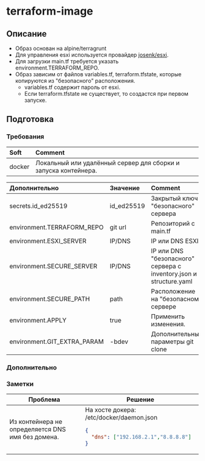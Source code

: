 # terraform-image
## Описание
* Образ основан на alpine/terragrunt
* Для управления esxi используется провайдер [josenk/esxi](https://github.com/josenk/terraform-provider-esxi).
* Для загрузки main.tf требуется указать environment.TERRAFORM_REPO.
* Образ зависим от файлов variables.tf, terraform.tfstate, которые копируются из "безопасного" расположения.
  * variables.tf содержит пароль от esxi.
  * Если terraform.tfstate не существует, то создастся при первом запуске.

## Подготовка
### Требования
| Soft   | Comment                                                         |
|:-------|:----------------------------------------------------------------|
| docker | Локальный или удалённый сервер для сборки и запуска контейнера. | 


| Дополнительно               | Значение   | Comment                                                            |
|:----------------------------|:-----------|:-------------------------------------------------------------------|
| secrets.id_ed25519          | id_ed25519 | Закрытый ключ "безопасного" сервера                                |
| environment.TERRAFORM_REPO  | git url    | Репозиторий с main.tf                                              |
| environment.ESXI_SERVER     | IP/DNS     | IP или DNS ESXI                                                    |
| environment.SECURE_SERVER   | IP/DNS     | IP или DNS "безопасного" сервера с inventory.json и structure.yaml |
| environment.SECURE_PATH     | path       | Расположение на "безопасном" сервере                               |
| environment.APPLY           | true       | Применить изменения.                                               |
| environment.GIT_EXTRA_PARAM | -bdev      | Дополнительные параметры git clone                                 |


### Дополнительно


### Заметки

<!DOCTYPE html>
<table>
  <thead>
    <tr>
      <th>Проблема</th>
      <th>Решение</th>
    </tr>
  </thead>
  <tr>
      <td>Из контейнера не определяется DNS имя без домена.</td>
      <td>
На хосте докера:  
/etc/docker/daemon.json

```json
{
  "dns": ["192.168.2.1","8.8.8.8"]
}
```
</td>
  </tr>
  <tr>
  </tr>
</table>
